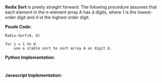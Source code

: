 **Redix Sort** is preety straight forward. The folowing procedure assumes that each element in the n-element array A has d digits, where 1 is the lowest-order digit and d id the highest order digit.

**Psudo Code:**

```
Radix-Sort(A, d)

for i = 1 to d
    use a stable sort to sort array A on digit d.

```
**Python Implementation:**

```


```

**Javascript Implementation:**

```


```
